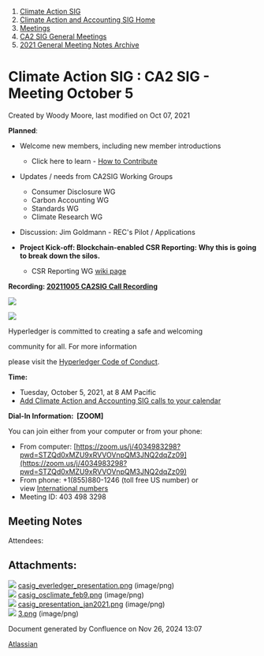 1. [Climate Action SIG](index.html)
2. [Climate Action and Accounting SIG Home](Climate-Action-and-Accounting-SIG-Home_19005445.html)
3. [Meetings](Meetings_19005583.html)
4. [CA2 SIG General Meetings](CA2-SIG-General-Meetings_19006785.html)
5. [2021 General Meeting Notes Archive](2021-General-Meeting-Notes-Archive_19006648.html)

# Climate Action SIG : CA2 SIG - Meeting October 5

Created by Woody Moore, last modified on Oct 07, 2021

**Planned**:

- Welcome new members, including new member introductions
  
  - Click here to learn - [How to Contribute](How-to-Contribute_19006806.html)
- Updates / needs from CA2SIG Working Groups
  
  - Consumer Disclosure WG
  - Carbon Accounting WG
  - Standards WG
  - Climate Research WG
- Discussion: Jim Goldmann - REC's Pilot / Applications
- **Project Kick-off: Blockchain-enabled CSR Reporting: Why this is going to break down the silos.**
  
  - CSR Reporting WG [wiki page](https://lf-hyperledger.atlassian.net/wiki/display/CASIG/CSR+Reporting+WG)

**Recording: [20211005 CA2SIG Call Recording](#)**

![](https://wiki.hyperledger.org/download/attachments/29034696/Antitrustnotice.png?version=1&modificationDate=1581695654000&api=v2)

![](https://wiki.hyperledger.org/download/attachments/2392771/welcome.png?version=2&modificationDate=1572450107000&api=v2)

Hyperledger is committed to creating a safe and welcoming

community for all. For more information

please visit the [Hyperledger Code of Conduct](https://lf-hyperledger.atlassian.net/wiki/spaces/HYP/pages/19595281/Hyperledger+Code+of+Conduct).

**Time:**

- Tuesday, October 5, 2021, at 8 AM Pacific
- [Add Climate Action and Accounting SIG calls to your calendar](https://lists.hyperledger.org/g/climate-sig/ics/invite.ics?repeatid=24572)

**Dial-In Information:  \[ZOOM]**

You can join either from your computer or from your phone:

- From computer: [https://zoom.us/j/4034983298?pwd=STZQd0xMZU9xRVVOVnpQM3JNQ2dqZz09](https://zoom.us/j/4034983298?pwd=STZQd0xMZU9xRVVOVnpQM3JNQ2dqZz09)
- From phone: +1(855)880-1246 (toll free US number) or view [International numbers](https://zoom.us/u/bAaJoyznp)
- Meeting ID: 403 498 3298

## **Meeting Notes**

Attendees: 

## Attachments:

![](images/icons/bullet_blue.gif) [casig\_everledger\_presentation.png](attachments/19008334/19008335.png) (image/png)  
![](images/icons/bullet_blue.gif) [casig\_osclimate\_feb9.png](attachments/19008334/19008336.png) (image/png)  
![](images/icons/bullet_blue.gif) [casig\_presentation\_jan2021.png](attachments/19008334/19008337.png) (image/png)  
![](images/icons/bullet_blue.gif) [3.png](attachments/19008334/19008338.png) (image/png)

Document generated by Confluence on Nov 26, 2024 13:07

[Atlassian](http://www.atlassian.com/)
